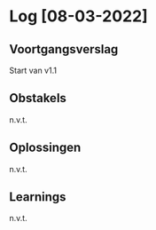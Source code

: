 # Log [08-03-2022]

## Voortgangsverslag
Start van v1.1
## Obstakels
n.v.t.

## Oplossingen
n.v.t.

## Learnings
n.v.t.
